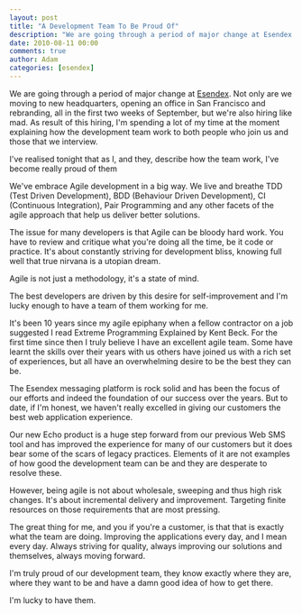 ```yaml
---
layout: post
title: "A Development Team To Be Proud Of"
description: "We are going through a period of major change at Esendex. Not only are we moving to new headquarters, opening an office in San Francisco and rebranding, all in the first two weeks of September, but we're also hiring like mad. As result of this hir..."
date: 2010-08-11 00:00
comments: true
author: Adam
categories: [esendex]
---
```


We are going through a period of major change at <a href="http://www.esendex.com" target="_blank">Esendex</a>. Not only are we moving to new headquarters, opening an office in San Francisco and rebranding, all in the first two weeks of September, but we're also hiring like mad.&nbsp;As result of this hiring, I'm spending a lot of my time at the moment explaining how the development team work to both people who join us and those that we interview.

I've realised tonight that as I, and they, describe how the team work, I've become really proud of them

We've embrace Agile development in a big way. We live and breathe TDD (Test Driven Development), BDD (Behaviour Driven Development), CI (Continuous Integration), Pair Programming and any other facets of the agile approach that help us deliver better solutions.&nbsp;

The issue for many developers is that Agile can be bloody hard work. You have to review and critique what you're doing all the time, be it code or practice. It's about constantly striving for development bliss, knowing full well that true nirvana is a utopian dream.

Agile is not just a methodology, it's a state of mind.

The best developers are driven by this desire for self-improvement and I'm lucky enough to have a team of them working for me.

It's been 10 years since my agile epiphany when a fellow contractor on a job suggested I read Extreme Programming Explained by Kent Beck. For the first time since then I truly believe I have an excellent agile team.&nbsp;Some have learnt the skills over their years with us others have joined us with a rich set of experiences, but all have an overwhelming desire to be the best they can be.

The Esendex messaging platform is rock solid and has been the focus of our efforts and indeed the foundation of our success over the years. But to date, if I'm honest, we haven't really excelled in giving our customers the best web application experience.

Our new Echo product is a huge step forward from our previous Web SMS tool and has improved the experience for many of our customers but it does bear some of the scars of legacy practices. Elements of it are not examples of how good the development team can be and they are desperate to resolve these.

However, being agile is not about wholesale, sweeping and thus high risk changes. It's about incremental delivery and improvement. Targeting finite resources on those requirements that are most pressing.

The great thing for me, and you if you're a customer, is that that is exactly what the team are doing. Improving the applications every day, and I mean every day.&nbsp;Always striving for quality, always improving our solutions and themselves, always moving forward.

I'm truly proud of our development team, they know exactly where they are, where they want to be and have a damn good idea of how to get there.

I'm lucky to have them.

